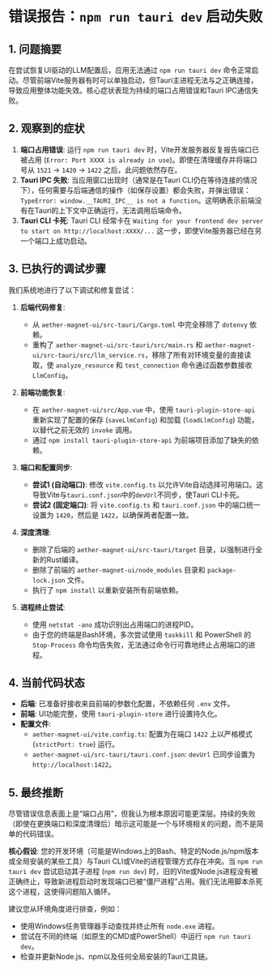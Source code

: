 # 错误报告：`npm run tauri dev` 启动失败

## 1. 问题摘要

在尝试恢复UI驱动的LLM配置后，应用无法通过 `npm run tauri dev` 命令正常启动。尽管前端Vite服务器有时可以单独启动，但Tauri主进程无法与之正确连接，导致应用整体功能失效。核心症状表现为持续的端口占用错误和Tauri IPC通信失败。

## 2. 观察到的症状

1.  **端口占用错误**: 运行 `npm run tauri dev` 时，Vite开发服务器反复报告端口已被占用 (`Error: Port XXXX is already in use`)。即使在清理缓存并将端口号从 `1521` -> `1420` -> `1422` 之后，此问题依然存在。
2.  **Tauri IPC 失败**: 当应用窗口出现时（通常是在Tauri CLI仍在等待连接的情况下），任何需要与后端通信的操作（如保存设置）都会失败，并弹出错误：`TypeError: window.__TAURI_IPC__ is not a function`。这明确表示前端没有在Tauri的上下文中正确运行，无法调用后端命令。
3.  **Tauri CLI 卡死**: Tauri CLI 经常卡在 `Waiting for your frontend dev server to start on http://localhost:XXXX/...` 这一步，即使Vite服务器已经在另一个端口上成功启动。

## 3. 已执行的调试步骤

我们系统地进行了以下调试和修复尝试：

1.  **后端代码修复**:
    *   从 `aether-magnet-ui/src-tauri/Cargo.toml` 中完全移除了 `dotenvy` 依赖。
    *   重构了 `aether-magnet-ui/src-tauri/src/main.rs` 和 `aether-magnet-ui/src-tauri/src/llm_service.rs`，移除了所有对环境变量的直接读取，使 `analyze_resource` 和 `test_connection` 命令通过函数参数接收 `LlmConfig`。

2.  **前端功能恢复**:
    *   在 `aether-magnet-ui/src/App.vue` 中，使用 `tauri-plugin-store-api` 重新实现了配置的保存 (`saveLlmConfig`) 和加载 (`loadLlmConfig`) 功能，以替代之前无效的 `invoke` 调用。
    *   通过 `npm install tauri-plugin-store-api` 为前端项目添加了缺失的依赖。

3.  **端口和配置同步**:
    *   **尝试1 (自动端口)**: 修改 `vite.config.ts` 以允许Vite自动选择可用端口。这导致Vite与`tauri.conf.json`中的`devUrl`不同步，使Tauri CLI卡死。
    *   **尝试2 (固定端口)**: 将 `vite.config.ts` 和 `tauri.conf.json` 中的端口统一设置为 `1420`，然后是 `1422`，以确保两者配置一致。

4.  **深度清理**:
    *   删除了后端的 `aether-magnet-ui/src-tauri/target` 目录，以强制进行全新的Rust编译。
    *   删除了前端的 `aether-magnet-ui/node_modules` 目录和 `package-lock.json` 文件。
    *   执行了 `npm install` 以重新安装所有前端依赖。

5.  **进程终止尝试**:
    *   使用 `netstat -ano` 成功识别出占用端口的进程PID。
    *   由于您的终端是Bash环境，多次尝试使用 `taskkill` 和 PowerShell 的 `Stop-Process` 命令均告失败，无法通过命令行可靠地终止占用端口的进程。

## 4. 当前代码状态

*   **后端**: 已准备好接收来自前端的参数化配置，不依赖任何 `.env` 文件。
*   **前端**: UI功能完整，使用 `tauri-plugin-store` 进行设置持久化。
*   **配置文件**:
    *   `aether-magnet-ui/vite.config.ts`: 配置为在端口 `1422` 上以严格模式 (`strictPort: true`) 运行。
    *   `aether-magnet-ui/src-tauri/tauri.conf.json`: `devUrl` 已同步设置为 `http://localhost:1422`。

## 5. 最终推断

尽管错误信息表面上是“端口占用”，但我认为根本原因可能更深层。持续的失败（即使在更换端口和深度清理后）暗示这可能是一个与环境相关的问题，而不是简单的代码错误。

**核心假设**: 您的开发环境（可能是Windows上的Bash、特定的Node.js/npm版本或全局安装的某些工具）与Tauri CLI或Vite的进程管理方式存在冲突。当 `npm run tauri dev` 尝试启动其子进程 (`npm run dev`) 时，旧的Vite或Node.js进程没有被正确终止，导致新进程启动时发现端口已被“僵尸进程”占用。我们无法用脚本杀死这个进程，这使得问题陷入循环。

建议您从环境角度进行排查，例如：
*   使用Windows任务管理器手动查找并终止所有 `node.exe` 进程。
*   尝试在不同的终端（如原生的CMD或PowerShell）中运行 `npm run tauri dev`。
*   检查并更新Node.js、npm以及任何全局安装的Tauri工具链。